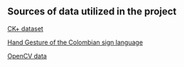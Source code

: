 ## Sources of data utilized in the project

[CK+ dataset](www.consortium.ri.cmu.edu/ckagree/)

[Hand Gesture of the Colombian sign language](https://www.kaggle.com/evernext10/hand-gesture-of-the-colombian-sign-language#0_men%20(10).JPG)

[OpenCV data](https://github.com/opencv/opencv/tree/master/data/haarcascades)
